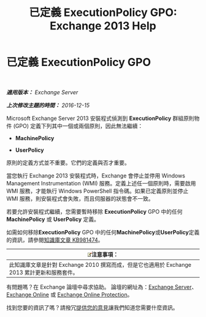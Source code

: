 ﻿---
title: '已定義 ExecutionPolicy GPO: Exchange 2013 Help'
TOCTitle: 已定義 ExecutionPolicy GPO
ms:assetid: 63de83e2-9a6b-4f57-85b9-df445bea18dd
ms:mtpsurl: https://technet.microsoft.com/zh-tw/library/ms.exch.setupreadiness.powershellexecutionpolicycheckset(v=EXCHG.150)
ms:contentKeyID: 61204228
ms.date: 05/21/2018
mtps_version: v=EXCHG.150
ms.translationtype: MT
---

# 已定義 ExecutionPolicy GPO

 

_**適用版本：** Exchange Server_

_**上次修改主題的時間：** 2016-12-15_

Microsoft Exchange Server 2013 安裝程式偵測到 **ExecutionPolicy** 群組原則物件 (GPO) 定義下列其中一個或兩個原則，因此無法繼續：

  - **MachinePolicy**

  - **UserPolicy**

原則的定義方式並不重要。它們的定義與否才重要。

當您執行 Exchange 2013 安裝程式時，Exchange 會停止並停用 Windows Management Instrumentation (WMI) 服務。定義上述任一個原則時，需要啟用 WMI 服務，才能執行 Windows PowerShell 指令碼。如果已定義原則並停止 WMI 服務，則安裝程式會失敗，而且伺服器的狀態會不一致。

若要允許安裝程式繼續，您需要暫時移除 **ExecutionPolicy** GPO 中的任何 **MachinePolicy** 或 **UserPolicy** 定義。

如需如何移除**ExecutionPolicy** GPO 中的任何**MachinePolicy**或**UserPolicy**定義的資訊，請參閱[知識庫文章 KB981474](https://go.microsoft.com/fwlink/?linkid=3052&kbid=981474)。

<table>
<thead>
<tr class="header">
<th><img src="images/Bb124558.note(EXCHG.150).gif" title="注意事項" alt="注意事項" />注意事項：</th>
</tr>
</thead>
<tbody>
<tr class="odd">
<td>此知識庫文章是針對 Exchange 2010 撰寫而成，但是它也適用於 Exchange 2013 累計更新和服務套件。</td>
</tr>
</tbody>
</table>


有問題嗎？在 Exchange 論壇中尋求協助。 論壇的網址為：[Exchange Server](https://go.microsoft.com/fwlink/p/?linkid=60612)、 [Exchange Online](https://go.microsoft.com/fwlink/p/?linkid=267542) 或 [Exchange Online Protection](https://go.microsoft.com/fwlink/p/?linkid=285351)。

找到您要的資訊了嗎？請撥冗[提供您的意見](mailto:exsetuphelpfeedback@microsoft.com?subject=exchange%202013%20setup%20help%20feedbac)讓我們知道您需要什麼資訊。

